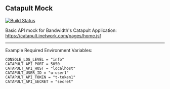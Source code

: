 Catapult Mock 
---

[![Build Status](https://travis-ci.org/inetCatapult/catapult-mock.svg?branch=master)](https://travis-ci.org/inetCatapult/catapult-mock)

Basic API mock for Bandwidth's Catapult Application:  https://catapult.inetwork.com/pages/home.jsf

---

Example Required Environment Variables:

	CONSOLE_LOG_LEVEL = "info"
	CATAPULT_API_PORT = 5050
	CATAPULT_API_HOST = "localhost"
	CATAPULT_USER_ID = "u-user1"
	CATAPULT_API_TOKEN = "t-token1"
	CATAPULT_API_SECRET = "secret"
